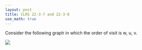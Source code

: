 ```yaml
---
layout: post
title: CLRS 22-3-7 and 22-3-8
use_math: true
---
```

Consider the following graph in which the order of visit is w, u, v.

<img src='http://g.gravizo.com/g? digraph G { u -&gt; w -&gt; v; w-&gt;u; }'/>

